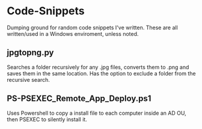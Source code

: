 # Code-Snippets
Dumping ground for random code snippets I've written. These are all written/used in a Windows enviroment, unless noted. 

## jpgtopng.py
Searches a folder recursively for any .jpg files, converts them to .png and saves them in the same location. Has the option to exclude a folder from the recursive search. 

## PS-PSEXEC_Remote_App_Deploy.ps1
Uses Powershell to copy a install file to each computer inside an AD OU, then PSEXEC to silently install it. 

